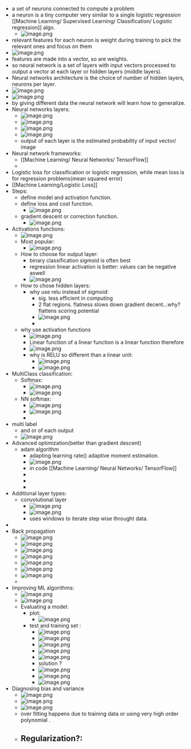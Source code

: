 - a set of neurons connected to compute a problem
- a neuron is a tiny computer very similar to a single logistic regression [[Machine Learning/ Supervised Learning/ Classification/ Logistic regression]] algo.
	- ![image.png](../assets/image_1675036183682_0.png)
- relevant features for each neuron is weight during training to pick the relevant ones and focus on them
- ![image.png](../assets/image_1675036477515_0.png)
- features are made into a vector, so are weights.
- so neural network is a set of layers with input vectors processed to output a vector at each layer or hidden layers (middle layers).
- Neural networks architecture is the choice of number of hidden layers, neurons per layer.
- ![image.png](../assets/image_1675108912325_0.png)
- ![image.png](../assets/image_1675110542818_0.png)
- by giving different data the neural network will learn how to generalize.
- Neural networks layers:
	- ![image.png](../assets/image_1675121270496_0.png)
	- ![image.png](../assets/image_1675121367580_0.png)
	- ![image.png](../assets/image_1675122005590_0.png)
	- ![image.png](../assets/image_1675122557240_0.png)
	- output of each layer is the estimated probability of input vector/ image
- Neural network frameworks:
	- [[Machine Learning/ Neural Networks/ TensorFlow]]
	-
- Logistic loss for classification  or logistic regression, while mean loss is for regression problems(mean squared error)
- [[Machine Learning/Logistic Loss]]
- Steps:
	- define model and activation function.
	- define loss and cost function.
		- ![image.png](../assets/image_1675555868118_0.png)
	- gradient descent or correction function.
		- ![image.png](../assets/image_1675555695721_0.png)
- Activations functions:
	- ![image.png](../assets/image_1675557441411_0.png)
	- Most popular:
		- ![image.png](../assets/image_1675557526661_0.png)
	- How to choose for output layer:
		- binary classification sigmoid is often best
		- regression linear activation is better: values can be negative aswell
		- ![image.png](../assets/image_1675557716550_0.png)
	- How to chose hidden layers:
		- why use relu instead of sigmoid:
			- sig. less efficient in computing
			- 2 flat regions. flatness slows down gradient decent...why?flattens scoring potential
			- ![image.png](../assets/image_1675597677339_0.png)
			-
	- why use activation functions
		- ![image.png](../assets/image_1675598175240_0.png)
		- Linear function of a linear function is a linear function therefore
		- ![image.png](../assets/image_1675598245041_0.png)
		- why is RELU so different than a linear unit:
			- ![image.png](../assets/image_1675599075103_0.png)
			- ![image.png](../assets/image_1675599175025_0.png)
- MultiClass classification:
	- Softmax:
		- ![image.png](../assets/image_1675599685533_0.png)
		- ![image.png](../assets/image_1675603049156_0.png)
	- NN softmax:
		- ![image.png](../assets/image_1675603950141_0.png)
		- ![image.png](../assets/image_1675604358678_0.png)
		-
- multi label
	- and or of each output
	- ![image.png](../assets/image_1675618665002_0.png)
- Advanced optimization(better than gradient descent)
	- adam algorithm
		- adapting learning rate() adaptive moment estimation.
		- ![image.png](../assets/image_1675620016998_0.png)
		- in code [[Machine Learning/ Neural Networks/ TensorFlow]]
		-
		-
		-
- Additional layer types:
	- convolutional layer
		- ![image.png](../assets/image_1675620302292_0.png)
		- ![image.png](../assets/image_1675620450942_0.png)
		- uses windows to iterate step wise throught data.
-
- Back propagation
	- ![image.png](../assets/image_1675636827957_0.png)
	- ![image.png](../assets/image_1675637493127_0.png)
	- ![image.png](../assets/image_1675637591484_0.png)
	- ![image.png](../assets/image_1675637730524_0.png)
	- ![image.png](../assets/image_1675639005147_0.png)
	- ![image.png](../assets/image_1675639233308_0.png)
	- ![image.png](../assets/image_1675719742277_0.png)
	-
- Improving ML algorithms:
	- ![image.png](../assets/image_1675796410134_0.png)
	- ![image.png](../assets/image_1675796424130_0.png)
	- Evaluating a model:
		- plot:
			- ![image.png](../assets/image_1675803686745_0.png)
		- test and training set :
			- ![image.png](../assets/image_1675803766229_0.png)
			- ![image.png](../assets/image_1675803850622_0.png)
			- ![image.png](../assets/image_1675803917163_0.png)
			- ![image.png](../assets/image_1675804182350_0.png)
			- ![image.png](../assets/image_1675804903880_0.png)
			- solution ?
			- ![image.png](../assets/image_1675804966099_0.png)
			- ![image.png](../assets/image_1675805087201_0.png)
			- ![image.png](../assets/image_1675805171844_0.png)
- Diagnosing bias and variance
	- ![image.png](../assets/image_1675895661208_0.png)
	- ![image.png](../assets/image_1675895768820_0.png)
	- ![image.png](../assets/image_1675895874057_0.png)
	- over fitting happens due to training data or using very high order polynomial .
	- Regularization?:
		-